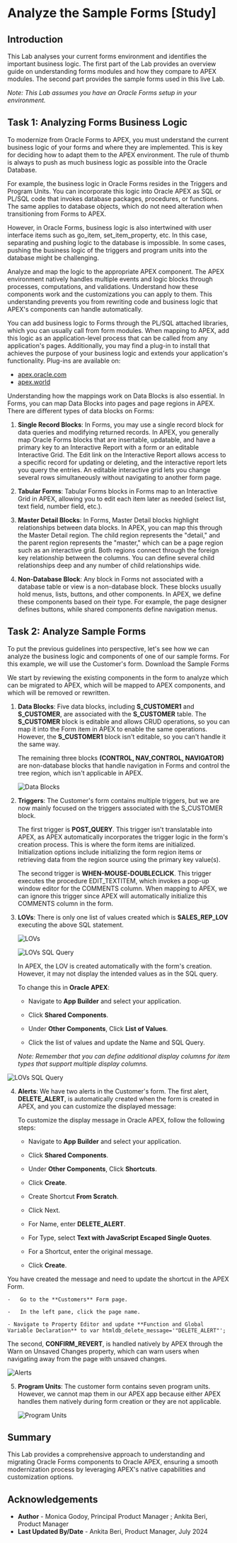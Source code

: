# Analyze the Sample Forms [Study]

## Introduction
This Lab analyses your current forms environment and identifies the important business logic. The first part of the Lab provides an overview guide on understanding forms modules and how they compare to APEX modules. The second part provides the sample forms used in this live Lab.

*Note: This Lab assumes you have an Oracle Forms setup in your environment.*

## Task 1: Analyzing Forms Business Logic
To modernize from Oracle Forms to APEX, you must understand the current business logic of your forms and where they are implemented. This is key for deciding how to adapt them to the APEX environment. The rule of thumb is always to push as much business logic as possible into the Oracle Database.

For example, the business logic in Oracle Forms resides in the Triggers and Program Units. You can incorporate this logic into Oracle APEX as SQL or PL/SQL code that invokes database packages, procedures, or functions. The same applies to database objects, which do not need alteration when transitioning from Forms to APEX.

However, in Oracle Forms, business logic is also intertwined with user interface items such as go_item, set_item_property, etc. In this case, separating and pushing logic to the database is impossible. In some cases, pushing the business logic of the triggers and program units into the database might be challenging.

Analyze and map the logic to the appropriate APEX component. The APEX environment natively handles multiple events and logic blocks through processes, computations, and validations. Understand how these components work and the customizations you can apply to them. This understanding prevents you from rewriting code and business logic that APEX's components can handle automatically.

You can add business logic to Forms through the PL/SQL attached libraries, which you can usually call from form modules. When mapping to APEX, add this logic as an application-level process that can be called from any application's pages. Additionally, you may find a plug-in to install that achieves the purpose of your business logic and extends your application's functionality. Plug-ins are available on:

-	[apex.oracle.com](https://apex.oracle.com/en/solutions/apps/)
-	[apex.world](https://apex.world/ords/f?p=100:700)

Understanding how the mappings work on Data Blocks is also essential. In Forms, you can map Data Blocks into pages and page regions in APEX. There are different types of data blocks on Forms:

1.	**Single Record Blocks**:
In Forms, you may use a single record block for data queries and modifying returned records. In APEX, you generally map Oracle Forms blocks that are insertable, updatable, and have a primary key to an Interactive Report with a form or an editable Interactive Grid. The Edit link on the Interactive Report allows access to a specific record for updating or deleting, and the interactive report lets you query the entries. An editable interactive grid lets you change several rows simultaneously without navigating to another form page.

2. **Tabular Forms**:
Tabular Forms blocks in Forms map to an Interactive Grid in APEX, allowing you to edit each item later as needed (select list, text field, number field, etc.).

3. **Master Detail Blocks**:
In Forms, Master Detail blocks highlight relationships between data blocks. In APEX, you can map this through the Master Detail region. The child region represents the "detail," and the parent region represents the "master," which can be a page region such as an interactive grid. Both regions connect through the foreign key relationship between the columns. You can define several child relationships deep and any number of child relationships wide.

4. **Non-Database Block**:
Any block in Forms not associated with a database table or view is a non-database block. These blocks usually hold menus, lists, buttons, and other components. In APEX, we define these components based on their type. For example, the page designer defines buttons, while shared components define navigation menus.


## Task 2: Analyze Sample Forms
To put the previous guidelines into perspective, let's see how we can analyze the business logic and components of one of our sample forms. For this example, we will use the Customer's form. Download the Sample Forms

We start by reviewing the existing components in the form to analyze which can be migrated to APEX, which will be mapped to APEX components, and which will be removed or rewritten.

1. **Data Blocks**:
 Five data blocks, including **S_CUSTOMER1** and **S_CUSTOMER**, are associated with the **S_CUSTOMER** table. The **S_CUSTOMER** block is editable and allows CRUD operations, so you can map it into the Form item in APEX to enable the same operations. However, the **S_CUSTOMER1** block isn't editable, so you can't handle it the same way.

    The remaining three blocks **(CONTROL, NAV_CONTROL, NAVIGATOR)** are non-database blocks that handle navigation in Forms and control the tree region, which isn't applicable in APEX.

    ![Data Blocks](images/data-blocks.png " ")

2. **Triggers**: The Customer's form contains multiple triggers, but we are now mainly focused on the triggers associated with the S_CUSTOMER block.

    The first trigger is **POST_QUERY**. This trigger isn't translatable into APEX, as APEX automatically incorporates the trigger logic in the form's creation process. This is where the form items are initialized. Initialization options include initializing the form region items or retrieving data from the region source using the primary key value(s).

    The second trigger is **WHEN-MOUSE-DOUBLECLICK**. This trigger executes the procedure EDIT_TEXTITEM, which invokes a pop-up window editor for the COMMENTS column. When mapping to APEX, we can ignore this trigger since APEX will automatically initialize this COMMENTS column in the form.

3. **LOVs**: There is only one list of values created which is **SALES_REP_LOV** executing the above SQL statement.

    ![LOVs](images/lovs.png " ")

    ![LOVs SQL Query](images/sql-query.png " ")

    In APEX, the LOV is created automatically with the form's creation. However, it may not display the intended values as in the SQL query.

    To change this in **Oracle APEX**:

    - Navigate to **App Builder** and select your application.

    - Click **Shared Components**.

    - Under **Other Components**, Click **List of Values**.

    -	Click the list of values and update the Name and SQL Query.

    *Note: Remember that you can define additional display columns for item types that support multiple display columns.*

  ![LOVs SQL Query](images/sales-rep-lovs.jpg " ")

4. **Alerts**: We have two alerts in the Customer's form. The first alert, **DELETE_ALERT**, is automatically created when the form is created in APEX, and you can customize the displayed message:

    To customize the display message in Oracle APEX, follow the following steps:

    - Navigate to **App Builder** and select your application.

    - Click **Shared Components**.

    - Under **Other Components**, Click **Shortcuts**.

    -	Click **Create**.

    -	Create Shortcut **From Scratch**.

    -	Click Next.

    -	For Name, enter **DELETE_ALERT**.

    - For Type, select **Text with JavaScript Escaped Single Quotes**.

    - For a Shortcut, enter the original message.

    -	Click **Create**.

  You have created the message and need to update the shortcut in the APEX Form.

    -	Go to the **Customers** Form page.

    -	In the left pane, click the page name.

    - Navigate to Property Editor and update **Function and Global Variable Declaration** to var htmldb_delete_message='"DELETE_ALERT"';

  The second, **CONFIRM_REVERT**, is handled natively by APEX through the Warn on Unsaved Changes property, which can warn users when navigating away from the page with unsaved changes.

  ![Alerts](images/alerts.png " ")

5. **Program Units**: The customer form contains seven program units. However, we cannot map them in our APEX app because either APEX handles them natively during form creation or they are not applicable.

      ![Program Units](images/program-units.png " ")

## Summary
This Lab provides a comprehensive approach to understanding and migrating Oracle Forms components to Oracle APEX, ensuring a smooth modernization process by leveraging APEX's native capabilities and customization options.

## Acknowledgements
- **Author** - Monica Godoy, Principal Product Manager ; Ankita Beri, Product Manager
- **Last Updated By/Date** - Ankita Beri, Product Manager, July 2024

